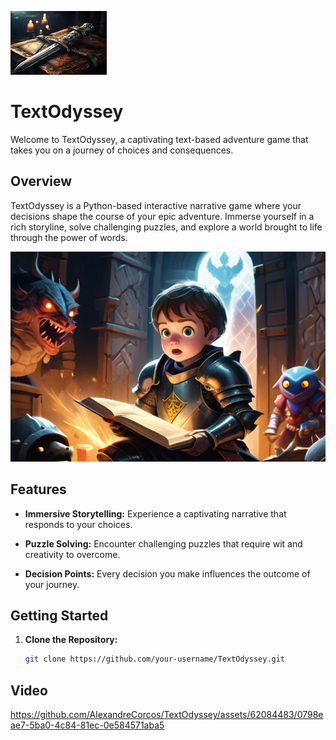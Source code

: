 ![TextOdyssey Logo](images/shield_sword_icon.jpg)

# TextOdyssey 

Welcome to TextOdyssey, a captivating text-based adventure game that takes you on a journey of choices and consequences.

## Overview

TextOdyssey is a Python-based interactive narrative game where your decisions shape the course of your epic adventure. Immerse yourself in a rich storyline, solve challenging puzzles, and explore a world brought to life through the power of words.

![TextOdyssey Adventurer](images/adventurer.jpg)

## Features

- **Immersive Storytelling:** Experience a captivating narrative that responds to your choices.
  
- **Puzzle Solving:** Encounter challenging puzzles that require wit and creativity to overcome.

- **Decision Points:** Every decision you make influences the outcome of your journey.

## Getting Started

1. **Clone the Repository:**
   ```bash
   git clone https://github.com/your-username/TextOdyssey.git


## Video

https://github.com/AlexandreCorcos/TextOdyssey/assets/62084483/0798eae7-5ba0-4c84-81ec-0e584571aba5


